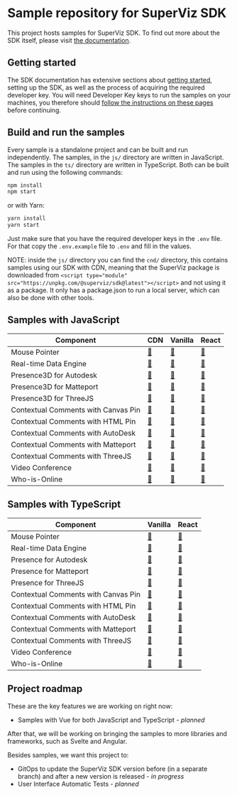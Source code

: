 # Sample repository for SuperViz SDK

This project hosts samples for SuperViz SDK. To find out more about the SDK itself, please visit [the documentation](https://docs.superviz.com/).

## Getting started

The SDK documentation has extensive sections about [getting started](https://docs.superviz.com/getting-started/quickstart), setting up the SDK, as well as the process of acquiring the required developer key. You will need Developer Key keys to run the samples on your machines, you therefore should [follow the instructions on these pages](https://docs.superviz.com/getting-started/setting-account) before continuing.

## Build and run the samples

Every sample is a standalone project and can be built and run independently. The samples, in the `js/` directory are written in JavaScript. The samples in the `ts/` directory are written in TypeScript. Both can be built and run using the following commands:

```bash
npm install
npm start
```

or with Yarn:

```bash
yarn install
yarn start
```

Just make sure that you have the required developer keys in the `.env` file. For that copy the `.env.example` file to `.env` and fill in the values.

NOTE: inside the `js/` directory you can find the `cnd/` directory, this contains samples using our SDK with CDN, meaning that the SuperViz package is downloaded from `<script type="module" src="https://unpkg.com/@superviz/sdk@latest"></script>` and not using it as a package. It only has a package.json to run a local server, which can also be done with other tools.

## Samples with JavaScript

| Component                           | CDN                                           | Vanilla                                           | React                                           |
| ----------------------------------- | --------------------------------------------- | ------------------------------------------------- | ----------------------------------------------- |
| Mouse Pointer                       | [🔗](/js/cdn/mouse-pointers/)                 | [🔗](/js/vanilla/mouse-pointers/)                 | [🔗](/js/react/mouse-pointers/)                 |
| Real-time Data Engine               | [🔗](/js/cdn/real-time-data-engine/)          | [🔗](/js/vanilla/realtime-data-engine/)           | [🔗](/js/react/real-time-data-engine/)          |
| Presence3D for Autodesk             | [🔗](/js/cdn/autodesk/)                       | [🔗](/js/vanilla/autodesk/)                       | [🔗](/js/react/autodesk/)                       |
| Presence3D for Matteport            | [🔗](/js/cdn/matterport/)                     | [🔗](/js/vanilla/matterport/)                     | [🔗](/js/react/matterport/)                     |
| Presence3D for ThreeJS              | [🔗](/js/cdn/threejs/)                        | [🔗](/js/vanilla/threejs/)                        | [🔗](/js/react/threejs/)                        |
| Contextual Comments with Canvas Pin | [🔗](/js/cdn/contextual-comments-canvas/)     | [🔗](/js/vanilla/contextual-comments-canvas/)     | [🔗](/js/react/contextual-comments-canvas/)     |
| Contextual Comments with HTML Pin   | [🔗](/js/cdn/contextual-comments-html/)       | [🔗](/js/vanilla/contextual-comments-html/)       | [🔗](/js/react/contextual-comments-html/)       |
| Contextual Comments with AutoDesk   | [🔗](/js/cdn/contextual-comments-autodesk/)   | [🔗](/js/vanilla/contextual-comments-autodesk/)   | [🔗](/js/react/contextual-comments-autodesk/)   |
| Contextual Comments with Matteport  | [🔗](/js/cdn/contextual-comments-matterport/) | [🔗](/js/vanilla/contextual-comments-matterport/) | [🔗](/js/react/contextual-comments-matterport/) |
| Contextual Comments with ThreeJS    | [🔗](/js/cdn/contextual-comments-threejs/)    | [🔗](/js/vanilla/contextual-comments-threejs/)    | [🔗](/js/react/contextual-comments-threejs/)    |
| Video Conference                    | [🔗](/js/cdn/video-conference/)               | [🔗](/js/vanilla/video-conference/)               | [🔗](/js/react/video-conference/)               |
| Who-is-Online                       | [🔗](/js/cdn/who-is-online/)                  | [🔗](/js/vanilla/who-is-online/)                  | [🔗](/js/react/who-is-online/)                  |

## Samples with TypeScript

| Component                           | Vanilla                                           | React                                           |
| ----------------------------------- | ------------------------------------------------- | ----------------------------------------------- |
| Mouse Pointer                       | [🔗](/ts/vanilla/mouse-pointers/)                 | [🔗](/ts/react/mouse-pointers/)                 |
| Real-time Data Engine               | [🔗](/ts/vanilla/realtime-data-engine/)           | [🔗](/ts/react/real-time-data-engine/)          |
| Presence for Autodesk               | [🔗](/ts/vanilla/autodesk/)                       | [🔗](/ts/react/autodesk/)                       |
| Presence for Matteport              | [🔗](/ts/vanilla/matterport/)                     | [🔗](/ts/react/matterport/)                     |
| Presence for ThreeJS                | [🔗](/ts/vanilla/threejs/)                        | [🔗](/ts/react/threejs/)                        |
| Contextual Comments with Canvas Pin | [🔗](/ts/vanilla/contextual-comments-canvas/)     | [🔗](/ts/react/contextual-comments-html/)       |
| Contextual Comments with HTML Pin   | [🔗](/ts/vanilla/contextual-comments-html/)       | [🔗](/ts/react/contextual-comments-html/)       |
| Contextual Comments with AutoDesk   | [🔗](/ts/vanilla/contextual-comments-autodesk/)   | [🔗](/ts/react/contextual-comments-autodesk/)   |
| Contextual Comments with Matteport  | [🔗](/ts/vanilla/contextual-comments-matterport/) | [🔗](/ts/react/contextual-comments-matterport/) |
| Contextual Comments with ThreeJS    | [🔗](/ts/vanilla/contextual-comments-threejs/)    | [🔗](/ts/react/contextual-comments-threejs/)    |
| Video Conference                    | [🔗](/ts/vanilla/video-conference/)               | [🔗](/ts/react/video-conference/)               |
| Who-is-Online                       | [🔗](/ts/vanilla/who-is-online/)                  | [🔗](/ts/react/who-is-online/)                  |

## Project roadmap

These are the key features we are working on right now:

- Samples with Vue for both JavaScript and TypeScript - _planned_

After that, we will be working on bringing the samples to more libraries and frameworks, such as Svelte and Angular.

Besides samples, we want this project to:

- GitOps to update the SuperViz SDK version before (in a separate branch) and after a new version is released - _in progress_
- User Interface Automatic Tests - _planned_
